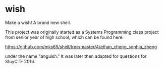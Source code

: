# wish
Make a wish! A brand new shell.

This project was originally started as a Systems Programming class project from
senior year of high school, which can be found here:

https://github.com/mks65/shell/tree/master/4/ethan_cheng_sophia_zheng

under the name "anguish." It was later then adapted for questions for StuyCTF
2016.

